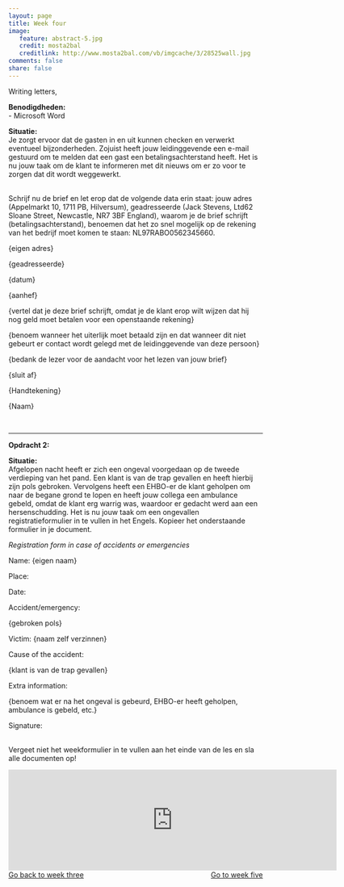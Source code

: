 ```yaml
---
layout: page 
title: Week four 
image: 
   feature: abstract-5.jpg
   credit: mosta2bal
   creditlink: http://www.mosta2bal.com/vb/imgcache/3/28525wall.jpg
comments: false
share: false
---
```

Writing letters,

<b>Benodigdheden:</b>
<br>- Microsoft Word

<b>Situatie:</b>
<br>Je zorgt ervoor dat de gasten in en uit kunnen checken en verwerkt eventueel bijzonderheden. Zojuist heeft jouw leidinggevende een e-mail gestuurd om te melden dat een gast een betalingsachterstand heeft. Het is nu jouw taak om de klant te informeren met dit nieuws om er zo voor te zorgen dat dit wordt weggewerkt.

<br>Schrijf nu de brief en let erop dat de volgende data erin staat: jouw adres (Appelmarkt 10, 1711 PB, Hilversum), geadresseerde (Jack Stevens, Ltd62 Sloane Street, Newcastle, NR7 3BF England), waarom je de brief schrijft (betalingsachterstand), benoemen dat het zo snel mogelijk op de rekening van het bedrijf moet komen te staan: NL97RABO0562345660.

{eigen adres}

{geadresseerde}

{datum}

{aanhef}

{vertel dat je deze brief schrijft, omdat je de klant erop wilt wijzen dat hij nog geld moet betalen voor een openstaande rekening}

{benoem wanneer het uiterlijk moet betaald zijn en dat wanneer dit niet gebeurt er contact wordt gelegd met de leidinggevende van deze persoon}

{bedank de lezer voor de aandacht voor het lezen van jouw brief}

{sluit af}

{Handtekening}

{Naam}

<br>
<hr>

<b>Opdracht 2:</b>

<b>Situatie:</b>
<br>Afgelopen nacht heeft er zich een ongeval voorgedaan op de tweede verdieping van het pand. Een klant is van de trap gevallen en heeft hierbij zijn pols gebroken. Vervolgens heeft een EHBO-er de klant geholpen om naar de begane grond te lopen en heeft jouw collega een ambulance gebeld, omdat de klant erg warrig was, waardoor er gedacht werd aan een hersenschudding. Het is nu jouw taak om een ongevallen registratieformulier in te vullen in het Engels. Kopieer het onderstaande formulier in je document.

<i>Registration form in case of accidents or emergencies</i>

Name: {eigen naam}

Place:

Date:

Accident/emergency:

{gebroken pols}

Victim: {naam zelf verzinnen}

Cause of the accident:

{klant is van de trap gevallen}

Extra information:

{benoem wat er na het ongeval is gebeurd, EHBO-er heeft geholpen, ambulance is gebeld, etc.}

Signature: 


<br>Vergeet niet het weekformulier in te vullen aan het einde van de les en sla alle documenten op!

<iframe src="https://drive.google.com/embeddedfolderview?id=0BycjBNS3AKDWM2VweUJVS1pBc1U#list" width="650" height="200" frameborder="0"></iframe>


<div style="float: left"> 
<a href="{{ site.url }}/leisure-hospitality/project/week-3/" class="btn">Go back to week three</a>
</div>

<div style="float: right"> 
<a href="{{ site.url }}/leisure-hospitality/project/week-5/" class="btn">Go to week five</a>
</div>